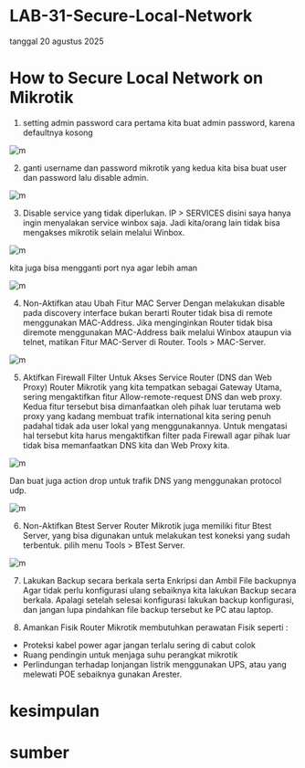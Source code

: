 # LAB-31-Secure-Local-Network
tanggal 20 agustus 2025

# How to Secure Local Network on Mikrotik
1. setting admin password
   cara pertama kita buat admin password, karena defaultnya kosong

![m]()

2. ganti username dan password mikrotik
   yang kedua kita bisa buat user dan password lalu disable admin.

![m]()

3. Disable service yang tidak diperlukan.
   IP > SERVICES
   disini saya hanya ingin menyalakan service winbox saja. Jadi kita/orang lain tidak bisa mengakses mikrotik selain melalui Winbox.

![m]()

  kita juga bisa mengganti port nya agar lebih aman

![m]()

4. Non-Aktifkan atau Ubah Fitur MAC Server
   Dengan melakukan disable pada discovery interface bukan berarti Router tidak bisa di remote menggunakan MAC-Address. Jika menginginkan Router tidak bisa diremote
   menggunakan MAC-Address baik melalui Winbox ataupun via telnet, matikan Fitur MAC-Server di Router. Tools > MAC-Server.

![m]()

5. Aktifkan Firewall Filter Untuk Akses Service Router (DNS dan Web Proxy)
   Router Mikrotik yang kita tempatkan sebagai Gateway Utama, sering mengaktifkan fitur Allow-remote-request DNS dan web proxy. Kedua fitur tersebut bisa dimanfaatkan oleh pihak luar terutama web proxy yang kadang membuat trafik international kita sering penuh padahal tidak ada user lokal yang menggunakannya. Untuk mengatasi hal tersebut kita harus mengaktifkan filter pada Firewall agar pihak luar tidak bisa memanfaatkan DNS kita dan Web Proxy kita.

![m]()

Dan buat juga action drop untuk trafik DNS yang menggunakan protocol udp.

![m]()

6. Non-Aktifkan Btest Server
    Router Mikrotik juga memiliki fitur Btest Server, yang bisa digunakan untuk melakukan test koneksi yang sudah terbentuk. pilih  menu Tools > BTest Server.

![m]()

7. Lakukan Backup secara berkala serta Enkripsi dan Ambil File backupnya
Agar tidak perlu konfigurasi ulang sebaiknya kita lakukan Backup secara berkala. Apalagi setelah selesai konfigurasi lakukan backup konfigurasi, dan jangan lupa pindahkan file backup tersebut ke PC atau laptop.

8. Amankan Fisik Router
Mikrotik membutuhkan perawatan Fisik seperti :
- Proteksi kabel power agar jangan terlalu sering di cabut colok
- Ruang pendingin untuk menjaga suhu perangkat mikrotik
- Perlindungan terhadap lonjangan listrik menggunakan UPS, atau yang melewati POE sebaiknya gunakan Arester.

# kesimpulan 

# sumber 
